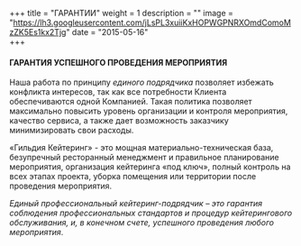 +++
title = "ГАРАНТИИ"
weight = 1
description = ""
image = "https://lh3.googleusercontent.com/jLsPL3xuiiKxHOPWGPNRXOmdComoMzZK5Es1kx2Tjg"
date = "2015-05-16"  
+++

#### ГАРАНТИЯ УСПЕШНОГО ПРОВЕДЕНИЯ МЕРОПРИЯТИЯ

Наша работа по принципу _единого подрядчика_ позволяет избежать конфликта интересов, так как все потребности Клиента обеспечиваются одной Компанией. Такая политика позволяет максимально повысить уровень организации и контроля мероприятия, качество сервиса, а также дает возможность заказчику минимизировать свои расходы.  

 «Гильдия Кейтеринг» - это мощная материально-техническая база, безупречный ресторанный менеджмент и правильное планирование мероприятия, организация кейтеринга «под ключ», полный контроль на всех этапах проекта, уборка помещения или территории после проведения мероприятия.

_Единый профессиональный кейтеринг-подрядчик – это гарантия соблюдения профессиональных стандартов и процедур кейтерингового обслуживания, и, в конечном счете, успешного проведения любого мероприятия_.
